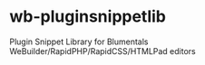 # wb-pluginsnippetlib
Plugin Snippet Library for Blumentals WeBuilder/RapidPHP/RapidCSS/HTMLPad editors
